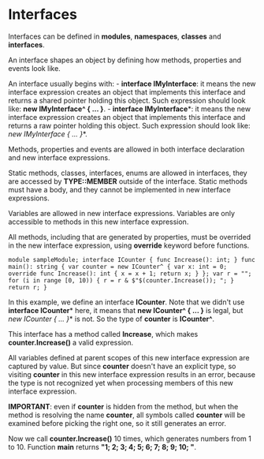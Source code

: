 # Interfaces

Interfaces can be defined in **modules**, **namespaces**, **classes** and **interfaces**.

An interface shapes an object by defining how methods, properties and events look like.

An interface usually begins with: - **interface IMyInterface**: it means the new interface expression creates an object that implements this interface and returns a shared pointer holding this object. Such expression should look like: **new IMyInterface^ { ... }**. - **interface IMyInterface***: it means the new interface expression creates an object that implements this interface and returns a raw pointer holding this object. Such expression should look like: **new IMyInterface* { ... }**.

Methods, properties and events are allowed in both interface declaration and new interface expressions.

Static methods, classes, interfaces, enums are allowed in interfaces, they are accessed by **TYPE::MEMBER** outside of the interface. Static methods must have a body, and they cannot be implemented in new interface expressions.

Variables are allowed in new interface expressions. Variables are only accessible to methods in this new interface expression.

All methods, including that are generated by properties, must be overrided in the new interface expression, using **override** keyword before functions.

``` module sampleModule; interface ICounter { func Increase(): int; } func main(): string { var counter = new ICounter^ { var x: int = 0; override func Increase(): int { x = x + 1; return x; } }; var r = ""; for (i in range [0, 10)) { r = r & $"$(counter.Increase()); "; } return r; } ```

In this example, we define an interface **ICounter**. Note that we didn't use **interface ICounter*** here, it means that **new ICounter^ { ... }** is legal, but **new ICounter* { ... }** is not. So the type of **counter** is **ICounter^**.

This interface has a method called **Increase**, which makes **counter.Increase()** a valid expression.

All variables defined at parent scopes of this new interface expression are captured by value. But since **counter** doesn't have an explicit type, so visiting **counter** in this new interface expression results in an error, because the type is not recognized yet when processing members of this new interface expression.

**IMPORTANT**: even if **counter** is hidden from the method, but when the method is resolving the name **counter**, all symbols called **counter** will be examined before picking the right one, so it still generates an error.

Now we call **counter.Increase()** 10 times, which generates numbers from 1 to 10. Function **main** returns **"1; 2; 3; 4; 5; 6; 7; 8; 9; 10; "**.

